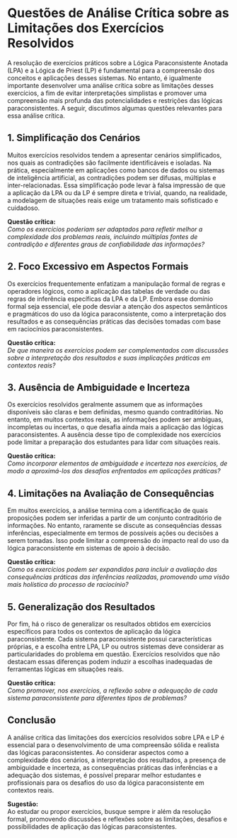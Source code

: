 
# Questões de Análise Crítica sobre as Limitações dos Exercícios Resolvidos

A resolução de exercícios práticos sobre a Lógica Paraconsistente Anotada (LPA) e a Lógica de Priest (LP) é fundamental para a compreensão dos conceitos e aplicações desses sistemas. No entanto, é igualmente importante desenvolver uma análise crítica sobre as limitações desses exercícios, a fim de evitar interpretações simplistas e promover uma compreensão mais profunda das potencialidades e restrições das lógicas paraconsistentes. A seguir, discutimos algumas questões relevantes para essa análise crítica.

## 1. **Simplificação dos Cenários**

Muitos exercícios resolvidos tendem a apresentar cenários simplificados, nos quais as contradições são facilmente identificáveis e isoladas. Na prática, especialmente em aplicações como bancos de dados ou sistemas de inteligência artificial, as contradições podem ser difusas, múltiplas e inter-relacionadas. Essa simplificação pode levar à falsa impressão de que a aplicação da LPA ou da LP é sempre direta e trivial, quando, na realidade, a modelagem de situações reais exige um tratamento mais sofisticado e cuidadoso.

**Questão crítica:**  
*Como os exercícios poderiam ser adaptados para refletir melhor a complexidade dos problemas reais, incluindo múltiplas fontes de contradição e diferentes graus de confiabilidade das informações?*

## 2. **Foco Excessivo em Aspectos Formais**

Os exercícios frequentemente enfatizam a manipulação formal de regras e operadores lógicos, como a aplicação das tabelas de verdade ou das regras de inferência específicas da LPA e da LP. Embora esse domínio formal seja essencial, ele pode desviar a atenção dos aspectos semânticos e pragmáticos do uso da lógica paraconsistente, como a interpretação dos resultados e as consequências práticas das decisões tomadas com base em raciocínios paraconsistentes.

**Questão crítica:**  
*De que maneira os exercícios podem ser complementados com discussões sobre a interpretação dos resultados e suas implicações práticas em contextos reais?*

## 3. **Ausência de Ambiguidade e Incerteza**

Os exercícios resolvidos geralmente assumem que as informações disponíveis são claras e bem definidas, mesmo quando contraditórias. No entanto, em muitos contextos reais, as informações podem ser ambíguas, incompletas ou incertas, o que desafia ainda mais a aplicação das lógicas paraconsistentes. A ausência desse tipo de complexidade nos exercícios pode limitar a preparação dos estudantes para lidar com situações reais.

**Questão crítica:**  
*Como incorporar elementos de ambiguidade e incerteza nos exercícios, de modo a aproximá-los dos desafios enfrentados em aplicações práticas?*

## 4. **Limitações na Avaliação de Consequências**

Em muitos exercícios, a análise termina com a identificação de quais proposições podem ser inferidas a partir de um conjunto contraditório de informações. No entanto, raramente se discute as consequências dessas inferências, especialmente em termos de possíveis ações ou decisões a serem tomadas. Isso pode limitar a compreensão do impacto real do uso da lógica paraconsistente em sistemas de apoio à decisão.

**Questão crítica:**  
*Como os exercícios podem ser expandidos para incluir a avaliação das consequências práticas das inferências realizadas, promovendo uma visão mais holística do processo de raciocínio?*

## 5. **Generalização dos Resultados**

Por fim, há o risco de generalizar os resultados obtidos em exercícios específicos para todos os contextos de aplicação da lógica paraconsistente. Cada sistema paraconsistente possui características próprias, e a escolha entre LPA, LP ou outros sistemas deve considerar as particularidades do problema em questão. Exercícios resolvidos que não destacam essas diferenças podem induzir a escolhas inadequadas de ferramentas lógicas em situações reais.

**Questão crítica:**  
*Como promover, nos exercícios, a reflexão sobre a adequação de cada sistema paraconsistente para diferentes tipos de problemas?*



## **Conclusão**

A análise crítica das limitações dos exercícios resolvidos sobre LPA e LP é essencial para o desenvolvimento de uma compreensão sólida e realista das lógicas paraconsistentes. Ao considerar aspectos como a complexidade dos cenários, a interpretação dos resultados, a presença de ambiguidade e incerteza, as consequências práticas das inferências e a adequação dos sistemas, é possível preparar melhor estudantes e profissionais para os desafios do uso da lógica paraconsistente em contextos reais.

**Sugestão:**  
Ao estudar ou propor exercícios, busque sempre ir além da resolução formal, promovendo discussões e reflexões sobre as limitações, desafios e possibilidades de aplicação das lógicas paraconsistentes.

